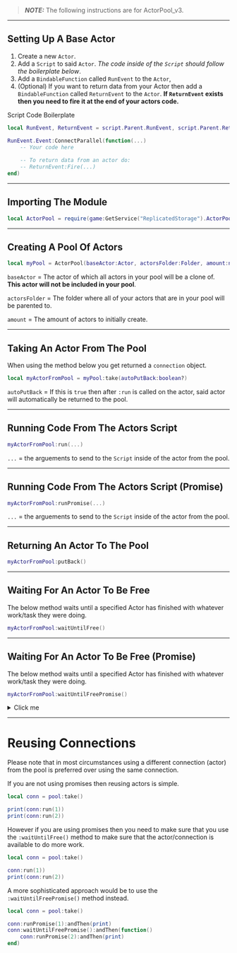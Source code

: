 > **_NOTE:_**  The following instructions are for ActorPool_v3.

- - -

## Setting Up A Base Actor
1. Create a new `Actor`.
2. Add a `Script` to said `Actor`. *The code inside of the `Script` should follow the boilerplate below*.
3. Add a `BindableFunction` called `RunEvent` to the `Actor`,
4. (Optional) If you want to return data from your Actor then add a  `BindableFunction` called `ReturnEvent` to the `Actor`. **If `ReturnEvent` exists then you need to fire it at the end of your actors code.**

Script Code Boilerplate
```lua
local RunEvent, ReturnEvent = script.Parent.RunEvent, script.Parent.ReturnEvent

RunEvent.Event:ConnectParallel(function(...)
	-- Your code here
	
	-- To return data from an actor do:
	-- ReturnEvent:Fire(...)
end)
```
- - -

## Importing The Module
```lua
local ActorPool = require(game:GetService("ReplicatedStorage").ActorPool)
```

- - -

## Creating A Pool Of Actors
```lua
local myPool = ActorPool(baseActor:Actor, actorsFolder:Folder, amount:number)
```
`baseActor` = The actor of which all actors in your pool will be a clone of. **This actor will not be included in your pool**.

`actorsFolder` = The folder where all of your actors that are in your pool will be parented to. 

`amount` = The amount of actors to initially create. 

- - -

## Taking An Actor From The Pool
When using the method below you get returned a `connection` object.
```lua
local myActorFromPool = myPool:take(autoPutBack:boolean?)
```
`autoPutBack` = If this is `true` then after `:run` is called on the actor, said actor will automatically be returned to the pool.

- - -

## Running Code From The Actors Script
```lua
myActorFromPool:run(...)
```
`...` = the arguements to send to the `Script` inside of the actor from the pool.

- - -

## Running Code From The Actors Script (Promise)
```lua
myActorFromPool:runPromise(...)
```
`...` = the arguements to send to the `Script` inside of the actor from the pool.

- - -

## Returning An Actor To The Pool
```lua
myActorFromPool:putBack()
```

- - -

## Waiting For An Actor To Be Free
The below method waits until a specified Actor has finished with whatever work/task they were doing.
```lua
myActorFromPool:waitUntilFree()
```

- - -

## Waiting For An Actor To Be Free (Promise)
The below method waits until a specified Actor has finished with whatever work/task they were doing.
```lua
myActorFromPool:waitUntilFreePromise()
```

<details>
  <summary>Click me</summary>
  
  ### Heading
  1. Foo
  2. Bar
     * Baz
     * Qux

  ### Some Code
  ```lua
  pool:take(true):waitUntilFreePromise():andThen(function(self)
  	self:runPromise(1):andThen(print)
  end)
  ```
</details>

- - -

# Reusing Connections
Please note that in most circumstances using a different connection (actor) from the pool is preferred over using the same connection.

If you are not using promises then reusing actors is simple.
```lua
local conn = pool:take()

print(conn:run(1))
print(conn:run(2))
```

However if you are using promises then you need to make sure that you use the `:waitUntilFree()` method to make sure that the actor/connection is available to do more work.
```lua
local conn = pool:take()

conn:run(1))
print(conn:run(2))
```

A more sophisticated approach would be to use the `:waitUntilFreePromise()` method instead.
```lua
local conn = pool:take()

conn:runPromise(1):andThen(print)
conn:waitUntilFreePromise():andThen(function()
	conn:runPromise(2):andThen(print)
end)
```
